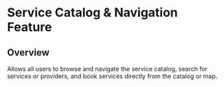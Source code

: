 # Service Catalog & Navigation Feature

## Overview
Allows all users to browse and navigate the service catalog, search for services or providers, and book services directly from the catalog or map.
